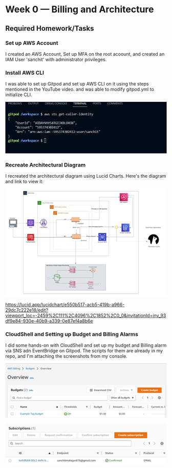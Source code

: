 # Week 0 — Billing and Architecture

## Required Homework/Tasks

### Set up AWS Account
 
I created an AWS Account, Set up MFA on the root acoount, and created an IAM User 'sanchit' with administrator privileges.

### Install AWS CLI
I was able to set up Gitpod and set up AWS CLI on it using the steps mentioned in the YouTube video. and was able to modify gitpod.yml to initialize CLI.

![Installing AWS CLI](assets/AWS_CLI.jpg)



### Recreate Architectural Diagram

I recreated the architectural diagram using Lucid Charts. Here's the diagram and link to view it:

![Cloud Architecture](assets/Cloud_Architecture.jpeg)

https://lucid.app/lucidchart/e550b517-acb5-419b-a966-29dc7c222e18/edit?viewport_loc=-2459%2C111%2C4096%2C1852%2C0_0&invitationId=inv_93df9e84-930e-40b9-a339-0e87ef4a8b6e


### CloudShell and Setting up Budget and Billing Alarms

I did some hands-on with CloudShell and set up my budget and Billing alarm via SNS adn EventBridge on Gitpod. The scripts for them are already in my repo, and I'm attaching the screenshots from my console.


![Budget](assets/budget.jpg)

![The SNS topic that notifies me at my email](assets/sns.jpg)
